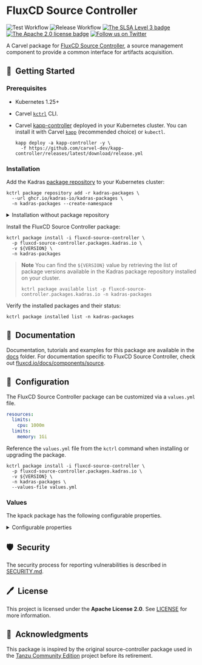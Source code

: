 # FluxCD Source Controller

![Test Workflow](https://github.com/kadras-io/package-for-kpack/actions/workflows/test.yml/badge.svg)
![Release Workflow](https://github.com/kadras-io/package-for-kpack/actions/workflows/release.yml/badge.svg)
[![The SLSA Level 3 badge](https://slsa.dev/images/gh-badge-level3.svg)](https://slsa.dev/spec/v1.0/levels)
[![The Apache 2.0 license badge](https://img.shields.io/badge/License-Apache_2.0-blue.svg)](https://opensource.org/licenses/Apache-2.0)
[![Follow us on Twitter](https://img.shields.io/static/v1?label=Twitter&message=Follow&color=1DA1F2)](https://twitter.com/kadrasIO)

A Carvel package for [FluxCD Source Controller](https://fluxcd.io/docs/components/source), a source management component to provide a common interface for artifacts acquisition.

## 🚀&nbsp; Getting Started

### Prerequisites

* Kubernetes 1.25+
* Carvel [`kctrl`](https://carvel.dev/kapp-controller/docs/latest/install/#installing-kapp-controller-cli-kctrl) CLI.
* Carvel [kapp-controller](https://carvel.dev/kapp-controller) deployed in your Kubernetes cluster. You can install it with Carvel [`kapp`](https://carvel.dev/kapp/docs/latest/install) (recommended choice) or `kubectl`.

  ```shell
  kapp deploy -a kapp-controller -y \
    -f https://github.com/carvel-dev/kapp-controller/releases/latest/download/release.yml
  ```

### Installation

Add the Kadras [package repository](https://github.com/kadras-io/kadras-packages) to your Kubernetes cluster:

  ```shell
  kctrl package repository add -r kadras-packages \
    --url ghcr.io/kadras-io/kadras-packages \
    -n kadras-packages --create-namespace
  ```

<details><summary>Installation without package repository</summary>
The recommended way of installing the FluxCD Source Controller package is via the Kadras <a href="https://github.com/kadras-io/kadras-packages">package repository</a>. If you prefer not using the repository, you can add the package definition directly using <a href="https://carvel.dev/kapp/docs/latest/install"><code>kapp</code></a> or <code>kubectl</code>.

  ```shell
  kubectl create namespace kadras-packages
  kapp deploy -a fluxcd-source-controller-package -n kadras-packages -y \
    -f https://github.com/kadras-io/package-for-fluxcd-source-controller/releases/latest/download/metadata.yml \
    -f https://github.com/kadras-io/package-for-fluxcd-source-controller/releases/latest/download/package.yml
  ```
</details>

Install the FluxCD Source Controller package:

  ```shell
  kctrl package install -i fluxcd-source-controller \
    -p fluxcd-source-controller.packages.kadras.io \
    -v ${VERSION} \
    -n kadras-packages
  ```

> **Note**
> You can find the `${VERSION}` value by retrieving the list of package versions available in the Kadras package repository installed on your cluster.
> 
>   ```shell
>   kctrl package available list -p fluxcd-source-controller.packages.kadras.io -n kadras-packages
>   ```

Verify the installed packages and their status:

  ```shell
  kctrl package installed list -n kadras-packages
  ```

## 📙&nbsp; Documentation

Documentation, tutorials and examples for this package are available in the [docs](docs) folder.
For documentation specific to FluxCD Source Controller, check out [fluxcd.io/docs/components/source](https://fluxcd.io/docs/components/source).

## 🎯&nbsp; Configuration

The FluxCD Source Controller package can be customized via a `values.yml` file.

  ```yaml
  resources:
    limits:
      cpu: 1000m
    limits:
      memory: 1Gi
  ```

Reference the `values.yml` file from the `kctrl` command when installing or upgrading the package.

  ```shell
  kctrl package install -i fluxcd-source-controller \
    -p fluxcd-source-controller.packages.kadras.io \
    -v ${VERSION} \
    -n kadras-packages \
    --values-file values.yml
  ```

### Values

The kpack package has the following configurable properties.

<details><summary>Configurable properties</summary>

| Config | Default | Description |
|-------|-------------------|-------------|
| `namespace` | `flux-source-system` | The namespace where to install FluxCD Source Controller. |
| `policies.include` | `false` | Whether to include the out-of-the-box Kyverno policies to validate and secure the package installation. |
| `resources.limits.cpu` | `1000m` | CPU limits configuration for the `source-controller` Deployment. |
| `resources.limits.memory` | `1Gi` | Memory limits configuration for the `source-controller` Deployment. |
| `service_port` | `80` | Port configuration for the `source-controller` Service. |
| `proxy.http_proxy` | `""` | The HTTP proxy to use for network traffic. |
| `proxy.https_proxy` | `""` | The HTTPS proxy to use for network traffic. |
| `proxy.no_proxy` | `""` | A comma-separated list of hostnames, IP addresses, or IP ranges in CIDR format that should not use the proxy. |
| `logging.level` | `info` | Log verbosity level. Options: `trace`, `debug`, `info`, `error`. |
| `logging.encoding` | `json` | Log encoding format. Options: `console`, `json`. |
| `leader_election.lease_duration` | `35s` | Interval at which non-leader candidates will wait to force acquire leadership. |
| `leader_election.release_on_cancel` | `true` | Defines if the leader should step down voluntarily on controller manager shutdown. |
| `leader_election.renew_deadline` | `30s` | Duration that the leading controller manager will retry refreshing leadership before giving up. |
| `leader_election.retry_period` | `5s` | Duration the LeaderElector clients should wait between tries of actions. |

</details>

## 🛡️&nbsp; Security

The security process for reporting vulnerabilities is described in [SECURITY.md](SECURITY.md).

## 🖊️&nbsp; License

This project is licensed under the **Apache License 2.0**. See [LICENSE](LICENSE) for more information.

## 🙏&nbsp; Acknowledgments

This package is inspired by the original source-controller package used in the [Tanzu Community Edition](https://github.com/vmware-tanzu/community-edition) project before its retirement.
